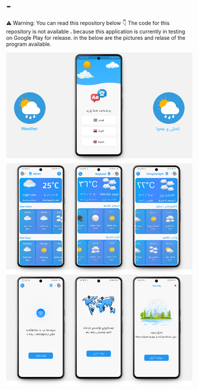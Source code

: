 # -
⚠ Warning: You can read this repository below 👇
The code for this repository is not available ، because this application is currently in testing on Google Play for release.
in the below are the pictures and relase of the program available.

![image_alt](https://github.com/e7san99/-/blob/97098190ba6c1c4ab58dd42b4baff70ab2953aaa/screen%201.png)
![image_alt](https://github.com/e7san99/-/blob/97098190ba6c1c4ab58dd42b4baff70ab2953aaa/screen%202.png)
![image_alt](https://github.com/e7san99/-/blob/97098190ba6c1c4ab58dd42b4baff70ab2953aaa/screen%203.png)
